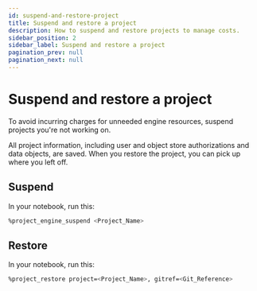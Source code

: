 ```yaml
---
id: suspend-and-restore-project
title: Suspend and restore a project
description: How to suspend and restore projects to manage costs.
sidebar_position: 2
sidebar_label: Suspend and restore a project
pagination_prev: null
pagination_next: null
---
```


# Suspend and restore a project

To avoid incurring charges for unneeded engine resources, suspend projects you're not working on. 

All project information, including user and object store authorizations and data objects, are saved. When you restore the project, you can pick up where you left off.

## Suspend

In your notebook, run this:

```bash 
%project_engine_suspend <Project_Name>
```

## Restore

In your notebook, run this: 

```bash 
%project_restore project=<Project_Name>, gitref=<Git_Reference>
```

